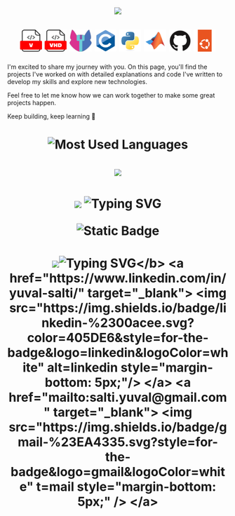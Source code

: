<h1 align = "center">
  
  [comment]: <> (Hello)
  <img src="https://readme-typing-svg.demolab.com?font=Fira+Code&duration=1000&center=true&multiline=true&repeat=True&width=450&height=60&lines=Hi%2C+I'm+Yuval!;I'm+a+EE+student 👋🏻 👨🏻‍💻‍💻">

   <!-- Verilog -->
   <img src="https://github.com/YuvalSalti/YuvalSalti/blob/main/verilog.svg?raw=true" alt="Verilog" width="50" height="50"/>
   <!-- VHDL -->
   <img src="https://github.com/YuvalSalti/YuvalSalti/blob/main/vhdl.svg?raw=true" alt="VHDL" width="50" height="50"/>  
   <!-- Yosys -->
   <img src="https://github.com/YuvalSalti/YuvalSalti/blob/main/yosys.png?raw=true" alt="Yosys" width="50" height="50"/>
   <!-- C -->
   <img src="https://raw.githubusercontent.com/devicons/devicon/master/icons/c/c-original.svg" alt="C" width="50" height="50"/>
   <!-- Python -->
   <img src="https://raw.githubusercontent.com/devicons/devicon/master/icons/python/python-original.svg" alt="Python" width="50" height="50"/>
   <!-- MATLAB -->
   <img src="https://raw.githubusercontent.com/devicons/devicon/master/icons/matlab/matlab-original.svg" alt="MATLAB" width="50" height="50"/>
   <!-- GitHub -->
   <img src="https://raw.githubusercontent.com/devicons/devicon/master/icons/github/github-original.svg" alt="GitHub" width="50" height="50"/>
   <!-- Ubuntu -->
   <img src="https://raw.githubusercontent.com/devicons/devicon/master/icons/ubuntu/ubuntu-original.svg" alt="Ubuntu" width="50" height="50"/>
  
</h1>

<div>
  <p>I'm excited to share my journey with you. On this page, you'll find the projects I've worked on with detailed explanations and code I've written to develop my skills and explore new technologies.</p>
  <p>Feel free to let me know how we can work together to make some great projects happen.</p>
  <p>Keep building, keep learning 🚀</p>

<h1 align = "center">
  
  ![Most Used Languages](https://github-readme-stats.vercel.app/api/top-langs/?username=YuvalSalti&theme=darcula&hide_border=true&background=FFFFFF00&hide=jupyter%20notebook)
  
  <img src="https://img.shields.io/badge/dynamic/json?logo=github&label=GitHub%20Stars&style=for-the-badge&query=%24.stars&url=https://api.github-star-counter.workers.dev/user/YuvalSalti" >
</h1>

<h1 align = "center">

<!-- more skills -->
<img src="https://media2.giphy.com/media/QssGEmpkyEOhBCb7e1/giphy.gif?cid=ecf05e47a0n3gi1bfqntqmob8g9aid1oyj2wr3ds3mg700bl&rid=giphy.gif" width ="25"><b> ![Typing SVG](https://readme-typing-svg.demolab.com?font=Fira+Code&duration=1000&pause=1000&center=true&multiline=true&width=200&height=35&lines=More+skills)</b>

  ![Static Badge](https://img.shields.io/badge/%20RISC--V-blue?style=for-the-badge&logo=RISC-V&logoColor=yellow)
  
</h1>  

<h1 align = "center">
  
  <img src="https://thumbs.gfycat.com/HeftyGreenAidi-max-1mb.gif" width ="80"><b>![Typing SVG](https://readme-typing-svg.demolab.com?font=Fira+Code&duration=1000&pause=1000&center=true&multiline=true&width=170&height=35&lines=Let's+talk!)</b>
  <a href="https://www.linkedin.com/in/yuval-salti/" target="_blank">
  <img src="https://img.shields.io/badge/linkedin-%2300acee.svg?color=405DE6&style=for-the-badge&logo=linkedin&logoColor=white" alt=linkedin style="margin-bottom: 5px;"/>
  </a>
  <a href="mailto:salti.yuval@gmail.com" target="_blank">
  <img src="https://img.shields.io/badge/gmail-%23EA4335.svg?style=for-the-badge&logo=gmail&logoColor=white" t=mail style="margin-bottom: 5px;" />
  </a>
  
</h1>  


